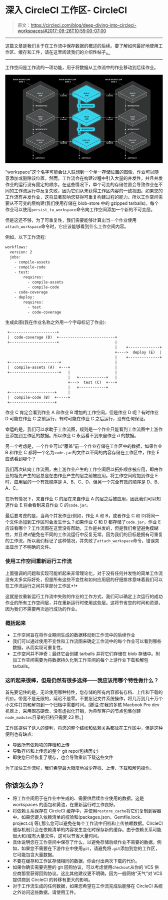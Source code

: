 # 深入 CircleCI 工作区- CircleCI

> 原文：<https://circleci.com/blog/deep-diving-into-circleci-workspaces/#2017-09-26T10:59:00-07:00>

* * *

这篇文章是我们关于在工作流中保存数据的概述的后续。要了解如何最好地使用工作区、缓存和工件，请在这里阅读我们的介绍性帖子[。](https://circleci.com/blog/persisting-data-in-workflows-when-to-use-caching-artifacts-and-workspaces/)

* * *

工作空间是工作流的一项功能，用于将数据从工作流中的作业移动到后续作业。

![Diagram-v3-Workspaces.png](img/6686752ed5762af1028d4de38cdb9089.png)

“workspace”这个名字可能会让人联想到一个单一存储位置的图像，作业可以随意添加或删除该位置。然而，工作流会在构建过程中引入大量的并发性，并且并发作业的运行没有固定的顺序。在这些情况下，单个可变的存储位置会导致作业在不同的工作流运行中反复失败，因为它们从未获得工作区内容的一致视图。如果您的工作流有并发作业，这将显著影响您获得可重复构建过程的能力。所以工作空间需要从不可变的层构建(我们使用存储在 blob-store 中的 gzipped tarballs)。每个作业可以使用`persist_to_workspace`命令向工作空间添加一个新的不可变层。

但是这还不够，为了可重复性，我们需要能够计算出当一个作业使用`attach_workspace`命令时，它应该能够看到什么工作空间内容。

例如，以下工作流程:

```
workflows:
  version: 2
  jobs:
    - compile-assets
    - compile-code
    - test:
        requires:
          - compile-assets
          - compile-code
    - code-coverage
    - deploy:
        requires:
          - test
          - code-coverage 
```

生成此图(我在作业名称之外用一个字母标记了作业):

```
 +---------------------+
 |  code-coverage (D)  +-------------------------+
 +---------------------+                         |
                                                 |    +--------------+
                                                 +---->  deploy (E)  |
                                                 |    +--------------+
 +----------------------+                        |
 |  compile-assets (A)  +---+                    |
 +----------------------+   |                    |
                            |   +------------+   |
                            +--->  test (C)  +---+
                            |   +------------+
 +--------------------+     |
 |  compile-code (B)  +-----+
 +--------------------+ 
```

作业 C 肯定会看到作业 A 和作业 B 增加的工作空间，但是作业 D 呢？有时作业 D 可能在作业 C 之前运行，有时可能在作业 C 之后运行，没有任何保证。

幸运的是，我们可以求助于工作流图，规则是一个作业只能看到工作流图中上游作业添加到工作区的数据。所以作业 C 永远看不到来自作业 d 的数据。

另一个考虑是，一个作业可以“覆盖”前一个作业存储在工作区中的数据，如果作业 B 和作业 C 都将一个名为`code.jar`的文件以不同的内容存储在工作区中，作业 E 应该看到哪个？

我们再次转向工作流图，由上游作业产生的工作空间层以拓扑顺序被应用，即由作业的祖先产生的层总是在由作业产生的层之前被应用。将工作空间附加到作业 E 时，应用层的一个有效顺序是 A、B、C、D，但另一个完全有效的顺序是 D、B、A、C。

在所有情况下，来自作业 C 的层在来自作业 A 的层之后被应用，因此我们可以知道作业 E 将会看到来自作业 C 的`code.jar`。

最后要考虑的是，当两个并发作业(例如，作业 A 和 B，或者作业 C 和 D)将同一个文件添加到工作区时会发生什么？如果作业 C 和 D 都存储了`code.jar`，作业 E 应该看哪个？工作流图在这里没有帮助，工作是并发的，但是我们希望避免模糊性，并且*绝对*避免在不同的工作流运行中反复无常。因为我们的目标是拥有可重复的工作流，所以我们标记了这种情况，并失败了`attach_workspace`命令，错误突出显示了不明确的文件。

### 使用工作空间重新运行工作流

上面强调的问题和实现可能听起来非常理论化，对于没有任何并发性的简单工作流没有太多实际好处，但是所有这些不变性和如何应用层的仔细排序意味着我们可以在工作流运行之间共享部分工作区*!*

这就是仅重新运行工作流中失败的作业的工作方式，我们可以确定上次运行的成功作业的所有工作空间层，并在重新运行时使用这些层。这将节省您的时间和资源，因为我们不需要再次运行成功的作业。

### 概括起来

*   工作空间旨在将作业期间生成的数据移动到工作流中的后续作业
*   我们可以通过使用不变性和工作流图来确定工作流中的每个作业可以看到哪些数据，从而实现可重复性。
*   工作空间并不神奇；最终它会创建 tarballs 并将它们存储在 blob 存储中。附加工作空间需要为将数据持久化到工作空间的每个上游作业下载和解包 tarballs。

### 这听起来很棒，但是仍然有很多选择——我应该用哪个特性做什么？

首先要记住的是，无论使用哪种特性，您存储的所有内容都有存档、上传和下载的代价。带宽不是无限的，延迟不是零。不要忘记文件系统操作，将几万到几十万个小文件打包和解包到一个归档中需要时间。[脚注:在我的多核 Macbook Pro dev 机器上，采用固态硬盘，没有虚拟化开销，为典型客户的节点包集创建`node_modules`目录的归档只需要 23 秒。]

工作区提供了诱人的便利，将您的整个结帐和依赖关系都放在工作区中，但是这种便利也有缺点:

*   导致所有依赖项的存档和上传
*   导致存档和上传您的整个 git repo(包括历史)
*   即使您已经恢复了缓存，也会导致重新下载这些文件

为了加快工作流程，我们希望最大限度地减少存档、上传、下载和解包操作。

## 你该怎么办？

*   将工作空间用于在作业中生成的、需要供后续作业使用的数据。这是 workspaces 的面包和黄油，在重新运行时工作良好。
*   将依赖关系保存在 CircleCI 缓存中，并使用`restore_cache`将它们复制到容器中。如果您键入依赖清单的校验和(packages.json、Gemfile.lock、project.clj 等),那么您可以避免在每个工作流中归档和上传依赖数据。CircleCI 缓存机制只会在依赖清单的内容发生变化时保存新的缓存。由于依赖关系可能很大和/或有大量文件，这可以节省大量时间。
*   具体说明您在工作空间中保存了什么，以避免存储后续作业不需要的数据。例如，如果您不需要在下游作业中使用`git`，请避免将`.git`添加到您的工作区，它可能包含大量数据。
*   不要在缓存和工作区存储相同的数据，你会付出两次下载的代价。
*   如果你确实需要完整的 git 回购协议，可以考虑使用`checkout`从你的 VCS 供应商那里获得回购协议。这比其他建议更不明确，因为一般网络“天气”对 VCS 提供商到 CircleCI 的转移有更大的影响。
*   对于工作流生成的任何数据，如果您希望在工作流完成后能够在 CircleCI 系统之外访问这些数据，请使用工件。